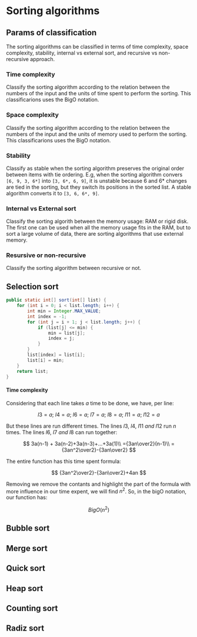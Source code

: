 # Sorting algorithms

## Params of classification

The sorting algorithms can be classified in terms of time complexity, space complexity, stability, internal vs external sort, and recursive vs non-recursive approach.

### Time complexity

Classify the sorting algorithm according to the relation between the numbers of the input and the units of time spent to perform the sorting. This classificarions uses the BigO notation.

### Space complexity

Classify the sorting algorithm according to the relation between the numbers of the input and the units of memory used to perform the sorting. This classificarions uses the BigO notation.

### Stability

Classify as stable when the sorting algorithm preserves the original order between items with tie ordering. E.g, when the sorting algorithm convers `[6, 9, 3, 6*]` into `[3, 6*, 6, 9]`, it is unstable because 6 and 6* changes are tied in the sorting, but they switch its positions in the sorted list. A stable algorithm converts it to `[3, 6, 6*, 9]`.

### Internal vs External sort

Classify the sorting algorith between the memory usage: RAM or rigid disk. The first one can be used when all the memory usage fits in the RAM, but to sort a large volume of data, there are sorting algorithms that use external memory.

### Resursive or non-recursive

Classify the sorting algorithm between recursive or not.

## Selection sort

```java
public static int[] sort(int[] list) {
    for (int i = 0; i < list.length; i++) {
        int min = Integer.MAX_VALUE;  
        int index = -1;     
        for (int j = i + 1; j < list.length; j++) { 
            if (list[j] <= min) {   
                min = list[j];  
                index = j;  
            }
        }
        list[index] = list[i];  
        list[i] = min;      
    }
    return list;
}
```

#### Time complexity

Considering that each line takes $a$ time to be done, we have, per line:

$$
l3=a;\ l4=a;\ l6=a;\ l7=a;\ l8=a;\ l11=a;\ l12=a
$$

But these lines are run different times. The lines $l3,\ l4,\ l11\ and\ l12$ run $n$ times. The lines $l6,\ l7\ and\ l8$ can run together:

$$
3a(n-1) + 3a(n-2)+3a(n-3)+...+3a(1)\\
={3an\over2}(n-1)\\
={3an^2\over2}-{3an\over2}
$$

The entire function has this time spent formula:

$$
{3an^2\over2}-{3an\over2}+4an
$$

Removing we remove the contants and highlight the part of the formula with more influence in our time expent, we will find $n^2$. So, in the bigO notation, our function has:

$$
BigO(n^2)
$$

## Bubble  sort

## Merge sort

## Quick sort

## Heap sort

## Counting sort

## Radiz sort
